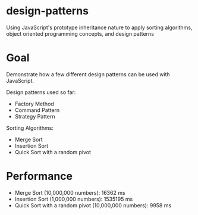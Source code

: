 design-patterns
===============

Using JavaScript's prototype inheritance nature to apply sorting algorithms, object oriented programming concepts, and design patterns

Goal
===============
Demonstrate how a few different design patterns can be used with JavaScript.

Design patterns used so far:
* Factory Method
* Command Pattern
* Strategy Pattern

Sorting Algorithms:
* Merge Sort
* Insertion Sort
* Quick Sort with a random pivot


Performance
==============
* Merge Sort (10,000,000 numbers):  16362  ms
* Insertion Sort (1,000,000 numbers):  1535195  ms
* Quick Sort with a random pivot (10,000,000 numbers):  9958  ms

